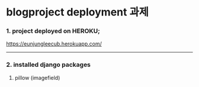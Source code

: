 # blogproject deployment 과제  


### 1. project deployed on HEROKU;
<https://eunjungleecub.herokuapp.com/>

---

### 2. installed django packages ###  

1. pillow (imagefield)  


